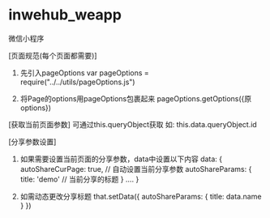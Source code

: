 # inwehub_weapp
微信小程序

[页面规范(每个页面都需要)]
1. 先引入pageOptions
    var pageOptions = require("../../utils/pageOptions.js")

2. 将Page的options用pageOptions包裹起来
    pageOptions.getOptions({原options})

[获取当前页面参数]
可通过this.queryObject获取
    如: this.data.queryObject.id

[分享参数设置]
1. 如果需要设置当前页面的分享参数，data中设置以下内容
data: {
        autoShareCurPage: true,  // 自动设置当前分享参数
        autoShareParams: {
          title: 'demo'   // 当前分享的标题
        }
        ....
}

2. 如需动态更改分享标题
that.setData({
    autoShareParams: {
      title: data.name
    }
})